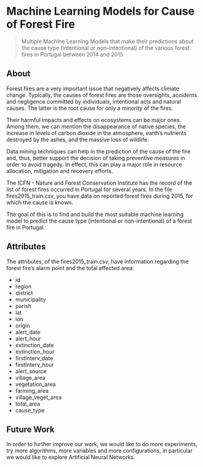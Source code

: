 # Machine Learning Models for Cause of Forest Fire
> Multiple Machine Learning Models that make their predictions about the cause type (intentional or non-intentional) of the various forest fires in Portugal between 2014 and 2015

## About
Forest fires are a very important issue that negatively affects climate change. Typically, the causes of forest fires are those oversights, accidents and negligence committed by individuals, intentional acts and natural causes. The latter is the root cause for only a minority of the fires.

Their harmful impacts and effects on ecosystems can be major ones. Among them, we can mention the disappearance of native species, the increase in levels of carbon dioxide in the atmosphere, earth’s nutrients destroyed by the ashes, and the massive loss of wildlife.

Data mining techniques can help in the prediction of the cause of the fire and, thus, better support the decision of taking preventive measures in order to avoid tragedy. In effect, this can play a major role in resource allocation, mitigation and recovery efforts.

The ICFN - Nature and Forest Conservation Institute has the record of the list of forest fires occurred in Portugal for several years. In the file fires2015_train.csv, you have data on reported forest fires during 2015, for which the cause is known.

The goal of this is to find and build the most suitable machine learning model to predict the cause type (intentional or non-intentional) of a forest fire in Portugal.

## Attributes
The attributes, of the fires2015_train.csv, have information regarding the forest fire’s alarm point and the total affected area:

* id
* region
* district
* municipality
* parish
* lat
* lon
* origin
* alert_date
* alert_hour
* extinction_date
* extinction_hour
* firstInterv_date
* firstInterv_hour
* alert_source
* village_area
* vegetation_area
* farming_area
* village_veget_area
* total_area
* cause_type

## Future Work
In order to further improve our work, we would like to do more experiments, try more algorithms, more variables and more configurations, in particular we would like to explore Artificial Neural Networks.
